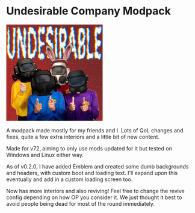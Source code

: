 # Undesirable Company Modpack

![image](icon.png)

A modpack made mostly for my friends and I. Lots of QoL changes and fixes, quite a few extra interiors and a little bit of new content.

Made for v72, aiming to only use mods updated for it but tested on Windows and Linux either way.

As of v0.2.0, I have added Emblem and created some dumb backgrounds and headers, with custom boot and loading text. I'll expand upon this eventually and add in a custom loading screen too.

Now has more interiors and also reviving! Feel free to change the revive config depending on how OP you consider it. We just thought it best to avoid people being dead for most of the round immediately.
